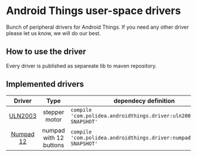 Android Things user-space drivers
=================================
Bunch of peripheral drivers for Android Things. If you need any other driver please let us know, we will do our best.

How to use the driver
-----------------------
Every driver is published as separeate lib to maven repository. 

Implemented drivers
-----------------------
Driver | Type | dependecy definition| usage  
:---:|:---:| --- | ---
[ULN2003](uln2003) | stepper motor| `compile 'com.polidea.androidthings.driver:uln2003:0.0.1-SNAPSHOT'` | [tutorial](https://gitlab2.polidea.com/pawel.byszewski/android_things_drivers/tree/master/uln2003) [sample](https://gitlab2.polidea.com/pawel.byszewski/android_things_drivers/blob/master/app/src/main/kotlin/com/start/bootstrap/example/StepperMotorActivity.kt)
[Numpad 12](numpad) | numpad with 12 buttons | `compile 'com.polidea.androidthings.driver:numpad12:0.0.1-SNAPSHOT'` | [tutorial](https://gitlab2.polidea.com/pawel.byszewski/android_things_drivers/tree/master/numpad) [sample](https://gitlab2.polidea.com/pawel.byszewski/android_things_drivers/blob/master/app/src/main/kotlin/com/start/bootstrap/MainActivity.kt) 
